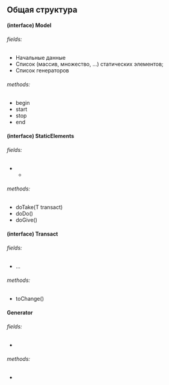  ## Общая структура


 #### (interface) Model
 ###### fields:
 * Начальные данные
 * Список (массив, множество, ...) статических элементов;
 * Список генераторов
 ###### methods:
 * begin
 * start
 * stop
 * end
 
 
 #### (interface) StaticElements
 ###### fields:
 * -
 ###### methods:
 * doTake(T transact)
 * doDo()
 * doGive()
 
 
 #### (interface) Transact
 ###### fields:
 * ...
 ###### methods:
 * toChange()
 
 
 #### Generator
 ###### fields:
 * 
 ###### methods:
 * 
